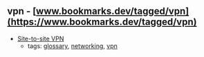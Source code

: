 vpn - [www.bookmarks.dev/tagged/vpn](https://www.bookmarks.dev/tagged/vpn) 
---
* [Site-to-site VPN](https://computer.howstuffworks.com/vpn4.htm)
    * tags: [glossary](../tags/glossary.md), [networking](../tags/networking.md), [vpn](../tags/vpn.md)
